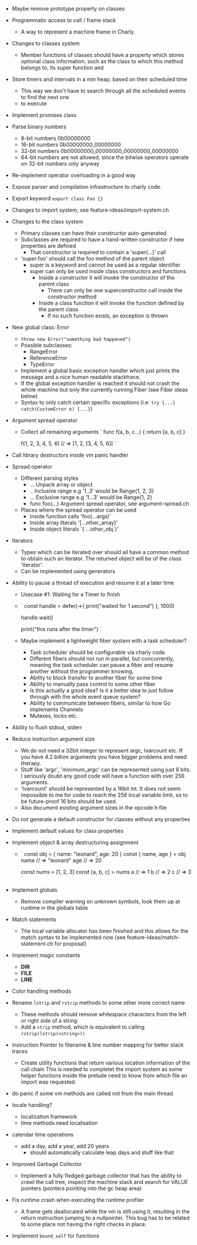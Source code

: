 - Maybe remove prototype property on classes

- Programmatic access to call / frame stack
  - A way to represent a machine frame in Charly.

- Changes to classes system
  - Member functions of classes should have a property which stores optional
    class information, such as the class to which this method belongs to,
    its super function and

- Store timers and intervals in a min heap, based on their scheduled time
  - This way we don't have to search through all the scheduled events to find the next one
  - to execute

- Implement promises class

- Parse binary numbers
  -  8-bit numbers    0b00000000
  - 16-bit numbers    0b00000000_00000000
  - 32-bit numbers    0b00000000_00000000_00000000_00000000
  - 64-bit numbers are not allowed, since the bitwise operators operate on 32-bit numbers only
    anyway

- Re-implement operator overloading in a good way

- Expose parser and compilation infrastructure to charly code.

- Export keyword `export class Foo {}`

- Changes to import system, see feature-ideas/import-system.ch

- Changes to the class system
  - Primary classes can have their constructor auto-generated
  - Subclasses are required to have a hand-written constructor if new properties are defined
    - That constructor is required to contain a 'super(...)' call
  - 'super.foo' should call the foo method of the parent object
    - super is a keyword and cannot be used as a regular identifier
    - super can only be used inside class constructors and functions
      - Inside a constructor it will invoke the constructor of the parent class
        - There can only be one superconstructor call inside the constructor method
      - Inside a class function it will invoke the function defined by the parent class
        - If no such function exists, an exception is thrown

- New global class: Error
  - `throw new Error("something bad happened")`
  - Possible subclasses:
    - RangeError
    - ReferenceError
    - TypeError
  - Implement a global basic exception handler which just prints the message
    and a nice human readable stacktrace.
  - If the global exception handler is reached it should not crash the whole machine
    but only the currently running Fiber (see Fiber ideas below)
  - Syntax to only catch certain specific exceptions (i.e: `try {...} catch(CustomError e) {...}`)

- Argument spread operator
  - Collect all remaining arguments
    `
      func f(a, b, c...) {
        return [a, b, c]
      }

      f(1, 2, 3, 4, 5, 6) // => [1, 2, [3, 4, 5, 6]]
    `

- Call library destructors inside vm panic handler

- Spread operator
  - Different parsing styles
    - ...<exp>        Unpack array or object
    - <exp>..<exp>    Inclusive range e.g '1..3' would be Range{1, 2, 3}
    - <exp>...<exp>   Exclusive range e.g '1...3' would be Range{1, 2}
    - func foo(<ident>...)   Argument spread operator, see argument-spread.ch
  - Places where the spread operator can be used
    - Inside function calls 'foo(...args)'
    - Inside array literals '[...other_array]'
    - Inside object literals '{ ...other_obj }'

- Iterators
  - Types which can be iterated over should all have a common method to obtain
    such an iterator. The returned object will be of the class 'Iterator'.
  - Can be implemented using generators

- Ability to pause a thread of execution and resume it at a later time
  - Usecase #1: Waiting for a Timer to finish
  - `
      const handle = defer(->{
        print("waited for 1 second")
      }, 1000)

      handle.wait()

      print("this runs after the timer")
    `
  - Maybe implement a lightweight fiber system with a task scheduler?
    - Task scheduler should be configurable via charly code.
    - Different fibers should not run in parallel, but concurrently, meaning
      the task scheduler can pause a fiber and resume another without the programmer knowing.
    - Ability to block transfer to another fiber for some time
    - Ability to manually pass control to some other fiber
    - Is this actually a good idea? Is it a better idea to just follow through with the whole
      event queue system?
    - Ability to communicate between fibers, similar to how Go implements Channels
    - Mutexes, locks etc.

- Ability to flush stdout, stderr

- Reduce instruction argument size
  - We do not need a 32bit integer to represent argc, lvarcount etc.
    If you have 4.2 billion arguments you have bigger problems and need therapy.
  - Stuff like 'argc', 'minimum_argc' can be represented using just 8 bits. I seriously
    doubt any good code will have a function with over 256 arguments.
  - 'lvarcount' should be represented by a 16bit int. It does not seem impossible to me for code
    to reach the 256 local variable limit, so to be future-proof 16 bits should be used.
  - Also document existing argument sizes in the opcode.h file

- Do not generate a default constructor for classes without any properties

- Implement default values for class properties

- Implement object & array destructuring assignment
  - `
      const obj = { name: "leonard", age: 20 }
      const { name, age } = obj
      name // => "leonard"
      age // => 20

      const nums = [1, 2, 3]
      const [a, b, c] = nums
      a // => 1
      b // => 2
      c // => 3
    `

- Implement globals
  - Remove compiler warning on unknown symbols, look them up at runtime
    in the globals table

- Match statements
  - The local variable allocator has been finished and this allows for the match
    syntax to be implemented now (see feature-ideas/match-statement.ch for proposal)

- Implement magic constants
  - __DIR__
  - __FILE__
  - __LINE__

- Color handling methods

- Rename `lstrip` and `rstrip` methods to some other more correct name
  - These methods should remove whitespace characters from the left or right side of a string
  - Add a `strip` method, which is equivalent to calling `rstrip(lstrip(<string>))`

- Instruction Pointer to filename & line number mapping for better stack traces
  - Create utility functions that return various location information of the call chain
    This is needed to completet the import system as some helper functions inside the prelude
    need to know from which file an import was requested.

- do panic if some vm methods are called not from the main thread

- locale handling?
  - localization framework
  - time methods need localisation

- calendar time operations
  - add a day, add a year, add 20 years
    - should automatically calculate leap days and stuff like that

- Improved Garbage Collector
  - Implement a fully fledged garbage collector that has the ability to crawl
    the call tree, inspect the machine stack and search for VALUE pointers (pointers
    pointing into the gc heap area)

- Fix runtime crash when executing the runtime profiler
  - A frame gets deallocated while the vm is still using it, resulting in the return instruction
    jumping to a nullpointer. This bug has to be related to some place not having the right checks
    in place.

- Implement `bound_self` for functions
